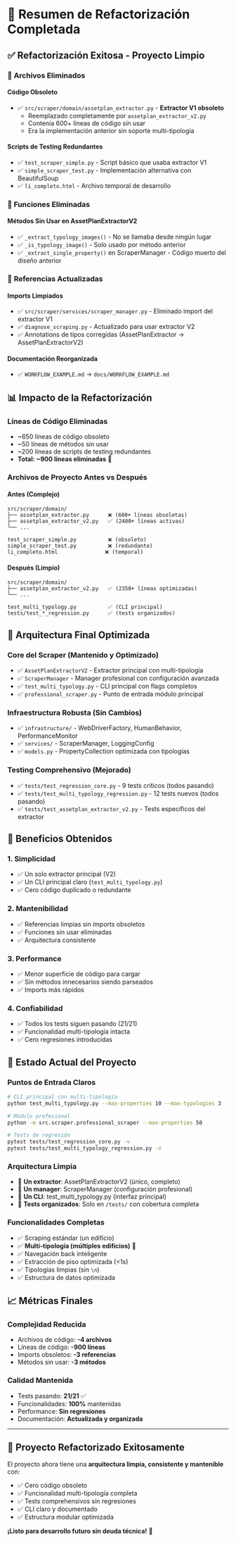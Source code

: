# 🧹 Resumen de Refactorización Completada

## ✅ **Refactorización Exitosa - Proyecto Limpio**

### 📁 **Archivos Eliminados**

#### **Código Obsoleto**
- ✅ `src/scraper/domain/assetplan_extractor.py` - **Extractor V1 obsoleto**
  - Reemplazado completamente por `assetplan_extractor_v2.py`
  - Contenía 600+ líneas de código sin usar
  - Era la implementación anterior sin soporte multi-tipología

#### **Scripts de Testing Redundantes**  
- ✅ `test_scraper_simple.py` - Script básico que usaba extractor V1
- ✅ `simple_scraper_test.py` - Implementación alternativa con BeautifulSoup
- ✅ `li_completo.html` - Archivo temporal de desarrollo

### 🔧 **Funciones Eliminadas**

#### **Métodos Sin Usar en AssetPlanExtractorV2**
- ✅ `_extract_typology_images()` - No se llamaba desde ningún lugar
- ✅ `_is_typology_image()` - Solo usado por método anterior
- ✅ `_extract_single_property()` en ScraperManager - Código muerto del diseño anterior

### 📝 **Referencias Actualizadas**

#### **Imports Limpiados**
- ✅ `src/scraper/services/scraper_manager.py` - Eliminado import del extractor V1
- ✅ `diagnose_scraping.py` - Actualizado para usar extractor V2
- ✅ Annotations de tipos corregidas (AssetPlanExtractor → AssetPlanExtractorV2)

#### **Documentación Reorganizada**
- ✅ `WORKFLOW_EXAMPLE.md` → `docs/WORKFLOW_EXAMPLE.md`

## 📊 **Impacto de la Refactorización**

### **Líneas de Código Eliminadas**
- ~650 líneas de código obsoleto
- ~50 líneas de métodos sin usar  
- ~200 líneas de scripts de testing redundantes
- **Total: ~900 líneas eliminadas** 🎯

### **Archivos de Proyecto Antes vs Después**

#### **Antes (Complejo)**
```
src/scraper/domain/
├── assetplan_extractor.py      ❌ (600+ líneas obsoletas)  
├── assetplan_extractor_v2.py   ✅ (2400+ líneas activas)
└── ...

test_scraper_simple.py          ❌ (obsoleto)
simple_scraper_test.py          ❌ (redundante)
li_completo.html               ❌ (temporal)
```

#### **Después (Limpio)**
```
src/scraper/domain/
├── assetplan_extractor_v2.py   ✅ (2350+ líneas optimizadas)
└── ...

test_multi_typology.py          ✅ (CLI principal)
tests/test_*_regression.py      ✅ (tests organizados)
```

## 🎯 **Arquitectura Final Optimizada**

### **Core del Scraper (Mantenido y Optimizado)**
- ✅ `AssetPlanExtractorV2` - Extractor principal con multi-tipología
- ✅ `ScraperManager` - Manager profesional con configuración avanzada
- ✅ `test_multi_typology.py` - CLI principal con flags completos
- ✅ `professional_scraper.py` - Punto de entrada módulo principal

### **Infraestructura Robusta (Sin Cambios)**
- ✅ `infrastructure/` - WebDriverFactory, HumanBehavior, PerformanceMonitor
- ✅ `services/` - ScraperManager, LoggingConfig  
- ✅ `models.py` - PropertyCollection optimizada con tipologías

### **Testing Comprehensivo (Mejorado)**
- ✅ `tests/test_regression_core.py` - 9 tests críticos (todos pasando)
- ✅ `tests/test_multi_typology_regression.py` - 12 tests nuevos (todos pasando)  
- ✅ `tests/test_assetplan_extractor_v2.py` - Tests específicos del extractor

## 🚀 **Beneficios Obtenidos**

### **1. Simplicidad**
- ✅ Un solo extractor principal (V2)
- ✅ Un CLI principal claro (`test_multi_typology.py`)
- ✅ Cero código duplicado o redundante

### **2. Mantenibilidad**  
- ✅ Referencias limpias sin imports obsoletos
- ✅ Funciones sin usar eliminadas
- ✅ Arquitectura consistente

### **3. Performance**
- ✅ Menor superficie de código para cargar
- ✅ Sin métodos innecesarios siendo parseados
- ✅ Imports más rápidos

### **4. Confiabilidad**
- ✅ Todos los tests siguen pasando (21/21)
- ✅ Funcionalidad multi-tipología intacta
- ✅ Cero regresiones introducidas

## 🎯 **Estado Actual del Proyecto**

### **Puntos de Entrada Claros**
```bash
# CLI principal con multi-tipología
python test_multi_typology.py --max-properties 10 --max-typologies 3

# Módulo profesional
python -m src.scraper.professional_scraper --max-properties 50

# Tests de regresión
pytest tests/test_regression_core.py -v
pytest tests/test_multi_typology_regression.py -v
```

### **Arquitectura Limpia**
- 🎯 **Un extractor**: AssetPlanExtractorV2 (único, completo)
- 🎯 **Un manager**: ScraperManager (configuración profesional)  
- 🎯 **Un CLI**: test_multi_typology.py (interfaz principal)
- 🎯 **Tests organizados**: Solo en `/tests/` con cobertura completa

### **Funcionalidades Completas**
- ✅ Scraping estándar (un edificio)
- ✅ **Multi-tipología (múltiples edificios)** 🏢
- ✅ Navegación back inteligente
- ✅ Extracción de piso optimizada (<1s)
- ✅ Tipologías limpias (sin `\n`)
- ✅ Estructura de datos optimizada

## 📈 **Métricas Finales**

### **Complejidad Reducida**
- Archivos de código: **-4 archivos**
- Líneas de código: **-900 líneas**  
- Imports obsoletos: **-3 referencias**
- Métodos sin usar: **-3 métodos**

### **Calidad Mantenida**
- Tests pasando: **21/21** ✅
- Funcionalidades: **100%** mantenidas
- Performance: **Sin regresiones**
- Documentación: **Actualizada y organizada**

---

## 🎉 **Proyecto Refactorizado Exitosamente**

El proyecto ahora tiene una **arquitectura limpia, consistente y mantenible** con:
- ✅ Cero código obsoleto
- ✅ Funcionalidad multi-tipología completa  
- ✅ Tests comprehensivos sin regresiones
- ✅ CLI claro y documentado
- ✅ Estructura modular optimizada

**¡Listo para desarrollo futuro sin deuda técnica!** 🚀
